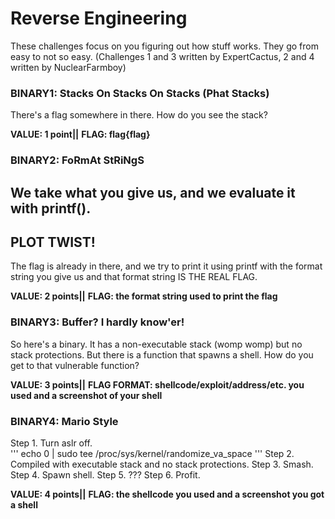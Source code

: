 # Reverse Engineering

These challenges focus on you figuring out how stuff works. They go from easy to not so easy. (Challenges 1 and 3 written by ExpertCactus, 2 and 4 written by NuclearFarmboy)

### BINARY1: Stacks On Stacks On Stacks (Phat Stacks)  
There's a flag somewhere in there. How do you see the stack?

**VALUE: 1 point||**
**FLAG: flag{flag}**

### BINARY2: FoRmAt StRiNgS
We take what you give us, and we evaluate it with printf().
---------------
**PLOT TWIST!**
---------------
The flag is already in there, and we try to print it using printf with the format string you give us and that format string IS THE REAL FLAG.


**VALUE: 2 points||**
**FLAG: the format string used to print the flag**


### BINARY3: Buffer? I hardly know'er!
So here's a binary. It has a non-executable stack (womp womp) but no stack protections. But there is a function that spawns a shell. How do you get to that vulnerable function?

**VALUE: 3 points||**
**FLAG FORMAT: shellcode/exploit/address/etc. you used and a screenshot of your shell**

### BINARY4: Mario Style
Step 1. Turn aslr off.  
'''
echo 0 | sudo tee /proc/sys/kernel/randomize_va_space
'''
Step 2. Compiled with executable stack and no stack protections. 
Step 3. Smash.
Step 4. Spawn shell.
Step 5. ???
Step 6. Profit. 

**VALUE: 4 points||**
**FLAG: the shellcode you used and a screenshot you got a shell**

